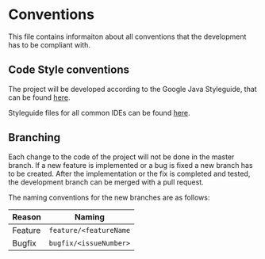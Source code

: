 # Conventions

This file contains informaiton about all conventions that the development has to be compliant with.

## Code Style conventions

The project will be developed according to the Google Java Styleguide, that can be found [here](https://google.github.io/styleguide/javaguide.html).

Styleguide files for all common IDEs can be found [here](https://github.com/google/styleguide).

## Branching

Each change to the code of the project will not be done in the master branch. If a new feature is implemented or a bug is fixed a new branch has to be created. After the implementation or the fix is completed and tested, the development branch can be merged with a pull request.

The naming conventions for the new branches are as follows:

Reason | Naming
------ | ------
Feature | `feature/<featureName`
Bugfix | `bugfix/<issueNumber>`

